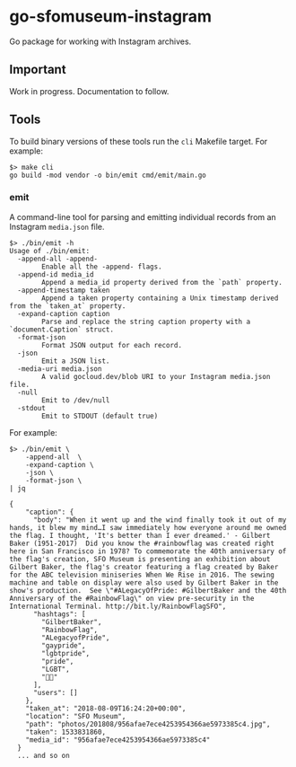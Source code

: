 # go-sfomuseum-instagram

Go package for working with Instagram archives.

## Important

Work in progress. Documentation to follow.

## Tools

To build binary versions of these tools run the `cli` Makefile target. For example:

```
$> make cli
go build -mod vendor -o bin/emit cmd/emit/main.go
```

### emit

A command-line tool for parsing and emitting individual records from an Instagram `media.json` file.

```
$> ./bin/emit -h
Usage of ./bin/emit:
  -append-all -append-
    	Enable all the -append- flags.
  -append-id media_id
    	Append a media_id property derived from the `path` property.
  -append-timestamp taken
    	Append a taken property containing a Unix timestamp derived from the `taken_at` property.
  -expand-caption caption
    	Parse and replace the string caption property with a `document.Caption` struct.
  -format-json
    	Format JSON output for each record.
  -json
    	Emit a JSON list.
  -media-uri media.json
    	A valid gocloud.dev/blob URI to your Instagram media.json file.
  -null
    	Emit to /dev/null
  -stdout
    	Emit to STDOUT (default true)
```

For example:

```
$> ./bin/emit \
	-append-all  \
	-expand-caption \
	-json \
	-format-json \
| jq

{
    "caption": {
      "body": "When it went up and the wind finally took it out of my hands, it blew my mind…I saw immediately how everyone around me owned the flag. I thought, 'It's better than I ever dreamed.' - Gilbert Baker (1951-2017)  Did you know the #rainbowflag was created right here in San Francisco in 1978? To commemorate the 40th anniversary of the flag's creation, SFO Museum is presenting an exhibition about Gilbert Baker, the flag's creator featuring a flag created by Baker for the ABC television miniseries When We Rise in 2016. The sewing machine and table on display were also used by Gilbert Baker in the show's production.  See \"#ALegacyOfPride: #GilbertBaker and the 40th Anniversary of the #RainbowFlag\" on view pre-security in the International Terminal. http://bit.ly/RainbowFlagSFO",
      "hashtags": [
        "GilbertBaker",
        "RainbowFlag",
        "ALegacyofPride",
        "gaypride",
        "lgbtpride",
        "pride",
        "LGBT",
        "🏳️‍🌈"
      ],
      "users": []
    },
    "taken_at": "2018-08-09T16:24:20+00:00",
    "location": "SFO Museum",
    "path": "photos/201808/956afae7ece4253954366ae5973385c4.jpg",
    "taken": 1533831860,
    "media_id": "956afae7ece4253954366ae5973385c4"
  }
  ... and so on
```